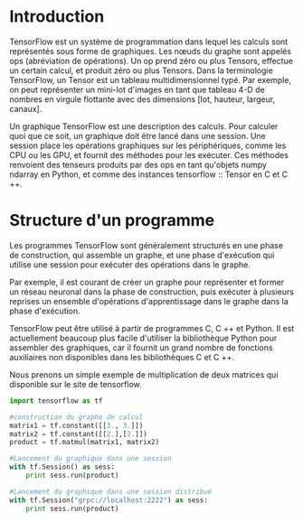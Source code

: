 # Introduction
TensorFlow est un système de programmation dans lequel les calculs sont représentés sous forme de graphiques. Les nœuds du graphe sont appelés ops (abréviation de opérations). Un op prend zéro ou plus Tensors, effectue un certain calcul, et produit zéro ou plus Tensors. Dans la terminologie TensorFlow, un Tensor est un tableau multidimensionnel typé. Par exemple, on peut représenter un mini-lot d'images en tant que tableau 4-D de nombres en virgule flottante avec des dimensions [lot, hauteur, largeur, canaux].

Un graphique TensorFlow est une description des calculs. Pour calculer quoi que ce soit, un graphique doit être lancé dans une session. Une session place les opérations graphiques sur les périphériques, comme les CPU ou les GPU, et fournit des méthodes pour les exécuter. Ces méthodes renvoient des tenseurs produits par des ops en tant qu'objets numpy ndarray en Python, et comme des instances tensorflow :: Tensor en C et C ++.  


# Structure d'un programme

Les programmes TensorFlow sont généralement structurés en une phase de construction, qui assemble un graphe, et une phase d'exécution qui utilise une session pour exécuter des opérations dans le graphe.

Par exemple, il est courant de créer un graphe pour représenter et former un réseau neuronal dans la phase de construction, puis exécuter à plusieurs reprises un ensemble d'opérations d'apprentissage dans le graphe dans la phase d'exécution.

TensorFlow peut être utilisé à partir de programmes C, C ++ et Python. Il est actuellement beaucoup plus facile d'utiliser la bibliothèque Python pour assembler des graphiques, car il fournit un grand nombre de fonctions auxiliaires non disponibles dans les bibliothèques C et C ++.


Nous prenons un simple exemple de multiplication de deux matrices qui disponible sur le site de tensorflow. 

```python
import tensorflow as tf

#construction du graphe de calcul
matrix1 = tf.constant([[3., 3.]])
matrix2 = tf.constant([[2.],[2.]])
product = tf.matmul(matrix1, matrix2)

#Lancement du graphique dans une session
with tf.Session() as sess:
	print sess.run(product)

#Lancement du graphique dans une session distribué
with tf.Session("grpc://localhost:2222") as sess:
	print sess.run(product)
```



